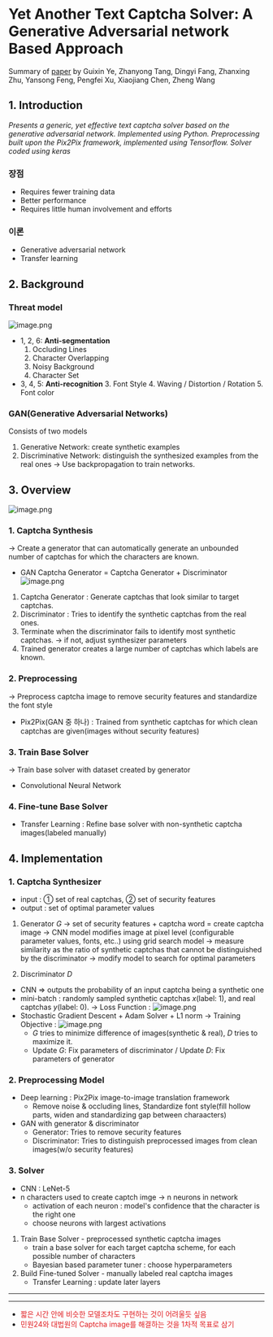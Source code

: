 # Yet Another Text Captcha Solver: A Generative Adversarial network Based Approach
Summary of [paper](https://www.lancaster.ac.uk/staff/wangz3/publications/ccs18.pdf) by Guixin Ye, Zhanyong Tang, Dingyi Fang, Zhanxing Zhu, Yansong Feng, Pengfei Xu, Xiaojiang Chen, Zheng Wang

## 1. Introduction
_Presents a generic, yet effective text captcha solver based on the generative adversarial network._
_Implemented using Python. Preprocessing built upon the Pix2Pix framework, implemented using Tensorflow. Solver coded using keras_
### 장점
- Requires fewer training data
- Better performance
- Requires little human involvement and efforts
### 이론
- Generative adversarial network
- Transfer learning


## 2. Background
### Threat model
![image.png](https://github.com/alstjgg/alstjgg.github.io/blob/master/Yet%20Another%20Text%20Captcha%20Solver%20A%20Generative%20Adversarial%20network%20Based%20Approach/1.png)
- 1, 2, 6: **Anti-segmentation**
    1. Occluding Lines 
    2. Character Overlapping
    3. Noisy Background
    7. Character Set
- 3, 4, 5: **Anti-recognition**
    3. Font Style
    4. Waving / Distortion / Rotation
    5. Font color

### GAN(Generative Adversarial Networks)
Consists of two models
1. Generative Network: create synthetic examples
2. Discriminative Network: distinguish the synthesized examples from the real ones
-> Use backpropagation to train networks.

## 3. Overview
![image.png](https://github.com/alstjgg/alstjgg.github.io/blob/master/Yet%20Another%20Text%20Captcha%20Solver%20A%20Generative%20Adversarial%20network%20Based%20Approach/2.png)
### 1. Captcha Synthesis
-> Create a generator that can automatically generate an unbounded number of captchas for which the characters are known.
- GAN Captcha Generator = Captcha Generator + Discriminator
![image.png](https://github.com/alstjgg/alstjgg.github.io/blob/master/Yet%20Another%20Text%20Captcha%20Solver%20A%20Generative%20Adversarial%20network%20Based%20Approach/3.png)
1. Captcha Generator : Generate captchas that look similar to target captchas.
2. Discriminator : Tries to identify the synthetic captchas from the real ones.
3. Terminate when the discriminator fails to identify most synthetic captchas.
    -> if not, adjust synthesizer parameters
4. Trained generator creates a large number of captchas which labels are known.

### 2. Preprocessing
-> Preprocess captcha image to remove security features and standardize the font style
- Pix2Pix(GAN 중 하나) : Trained from synthetic captchas for which clean captchas are given(images without security features)

### 3. Train Base Solver
-> Train base solver with dataset created by generator
- Convolutional Neural Network

### 4. Fine-tune Base Solver
- Transfer Learning : Refine base solver with non-synthetic captcha images(labeled manually)


## 4. Implementation
### 1. Captcha Synthesizer
- input :  ① set of real captchas, ② set of security features
- output : set of optimal parameter values
1. Generator _G_
-> set of security features + captcha word = create captcha image
    -> CNN model modifies image at pixel level (configurable parameter values, fonts, etc..) using grid search model
        -> measure similarity as the ratio of synthetic captchas that cannot be distinguished by the discriminator
            -> modify model to search for optimal parameters
   
2. Discriminator _D_
- CNN => outputs the probability of an input captcha being a synthetic one
- mini-batch : randomly sampled synthetic captchas _x_(label: 1), and real captchas _y_(label: 0).
    -> Loss Function : ![image.png](https://github.com/alstjgg/alstjgg.github.io/blob/master/Yet%20Another%20Text%20Captcha%20Solver%20A%20Generative%20Adversarial%20network%20Based%20Approach/4.png)
- Stochastic Gradient Descent + Adam Solver + L1 norm
    -> Training Objective : ![image.png](https://github.com/alstjgg/alstjgg.github.io/blob/master/Yet%20Another%20Text%20Captcha%20Solver%20A%20Generative%20Adversarial%20network%20Based%20Approach/5.png)
    - _G_ tries to minimize difference of images(synthetic & real), _D_ tries to maximize it.
    - Update _G_: Fix parameters of discriminator / Update _D_: Fix parameters of generator


### 2. Preprocessing Model
- Deep learning : Pix2Pix image-to-image translation framework
    - Remove noise & occluding lines, Standardize font style(fill hollow parts, widen and standardizing gap between charaacters)
- GAN with generator & discriminator
    - Generator: Tries to remove security features
    - Discriminator: Tries to distinguish preprocessed images from clean images(w/o security features)

### 3. Solver
- CNN : LeNet-5
- n characters used to create captch imge -> n neurons in network
    - activation of each neuron : model's confidence that the character is the right one
    - choose neurons with largest activations
1. Train Base Solver - preprocessed synthetic captcha images
    - train a base solver for each target captcha scheme, for each possible number of characters
    - Bayesian based parameter tuner : choose hyperparameters
2. Build Fine-tuned Solver - manually labeled real captcha images
    - Transfer Learning : update later layers


***
***
- <span style="color:#e11d21">짧은 시간 안에 비슷한 모델조차도 구현하는 것이 어려울듯 싶음</span>
- <span style="color:#e11d21">민원24와 대법원의 Captcha image를 해결하는 것을 1차적 목표로 삼기</span>
